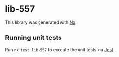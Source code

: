 # lib-557

This library was generated with [Nx](https://nx.dev).

## Running unit tests

Run `nx test lib-557` to execute the unit tests via [Jest](https://jestjs.io).
